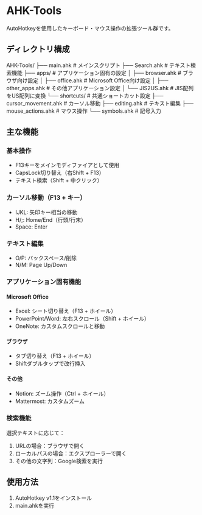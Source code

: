 # AHK-Tools

AutoHotkeyを使用したキーボード・マウス操作の拡張ツール群です。

## ディレクトリ構成

AHK-Tools/
├── main.ahk # メインスクリプト
├── Search.ahk # テキスト検索機能
├── apps/ # アプリケーション固有の設定
│ ├── browser.ahk # ブラウザ向け設定
│ ├── office.ahk # Microsoft Office向け設定
│ ├── other_apps.ahk # その他アプリケーション設定
│ └── JIS2US.ahk # JIS配列をUS配列に変換
└── shortcuts/ # 共通ショートカット設定
├── cursor_movement.ahk # カーソル移動
├── editing.ahk # テキスト編集
├── mouse_actions.ahk # マウス操作
└── symbols.ahk # 記号入力

## 主な機能

### 基本操作

- F13キーをメインモディファイアとして使用
- CapsLock切り替え（右Shift + F13）
- テキスト検索（Shift + 中クリック）

### カーソル移動（F13 + キー）

- IJKL: 矢印キー相当の移動
- H/;: Home/End（行頭/行末）
- Space: Enter

### テキスト編集

- O/P: バックスペース/削除
- N/M: Page Up/Down

### アプリケーション固有機能

#### Microsoft Office

- Excel: シート切り替え（F13 + ホイール）
- PowerPoint/Word: 左右スクロール（Shift + ホイール）
- OneNote: カスタムスクロールと移動

#### ブラウザ

- タブ切り替え（F13 + ホイール）
- Shiftダブルタップで改行挿入

#### その他

- Notion: ズーム操作（Ctrl + ホイール）
- Mattermost: カスタムズーム

### 検索機能

選択テキストに応じて：

1. URLの場合：ブラウザで開く
2. ローカルパスの場合：エクスプローラーで開く
3. その他の文字列：Google検索を実行

## 使用方法

1. AutoHotkey v1.1をインストール
2. main.ahkを実行
